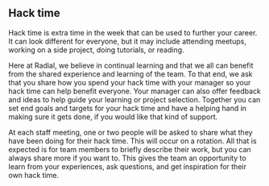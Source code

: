## Hack time

Hack time is extra time in the week that can be used to further your career. It can look different for everyone, but it may include attending meetups, working on a side project, doing tutorials, or reading.

Here at Radial, we believe in continual learning and that we all can benefit from the shared experience and learning of the team. To that end, we ask that you share how you spend your hack time with your manager so your hack time can help benefit everyone. Your manager can also offer feedback and ideas to help guide your learning or project selection. Together you can set end goals and targets for your hack time and have a helping hand in making sure it gets done, if you would like that kind of support.

At each staff meeting, one or two people will be asked to share what they have been doing for their hack time. This will occur on a rotation. All that is expected is for team members to briefly describe their work, but you can always share more if you want to. This gives the team an opportunity to learn from your experiences, ask questions, and get inspiration for their own hack time.
